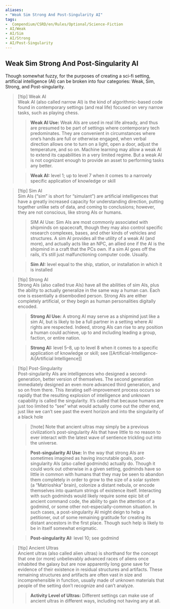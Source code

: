 ```yaml
---
aliases:
- "Weak Sim Strong And Post-Singularity AI"
tags:
-  Compendium/CSRD/en/Rules/Optional/Science-Fiction
- AI/Weak
- AI/Sim
- AI/Strong
- AI/Post-Singularity
---
```


## Weak Sim Strong And Post-Singularity AI
Though somewhat fuzzy, for the purposes of creating a sci-fi setting, artificial intelligence (AI) can be broken into four categories: Weak, Sim, Strong, and Post-singularity.  
>[!tip] Weak AI  
>Weak AI (also called narrow AI) is the kind of algorithmic-based code found in contemporary settings (and real life) focused on very narrow tasks, such as playing chess.  
>
>> **Weak AI Use:** Weak AIs are used in real life already, and thus are presumed to be part of settings where contemporary tech predominates. They are convenient in circumstances where one’s hands are full or otherwise engaged, when verbal direction allows one to turn on a light, open a door, adjust the temperature, and so on. Machine learning may allow a weak AI to extend its capabilities in a very limited regime. But a weak AI is not cognizant enough to provide an asset to performing tasks any better.  
>
>>**Weak AI:** level 1; up to level 7 when it comes to a narrowly specific application of knowledge or skill


>[!tip] Sim AI  
>Sim AIs (“sim” is short for “simulant”) are artificial intelligences that have a greatly increased capacity for understanding direction, putting together unlike sets of data, and coming to conclusions; however, they are not conscious, like strong AIs or humans.  
>>SIM AI Use: Sim AIs are most commonly associated with shipminds on spacecraft, though they may also control specific research complexes, bases, and other kinds of vehicles and structures. A sim AI provides all the utility of a weak AI (and more), and actually acts like an NPC, an allied one if the AI is the shipmind in a craft that the PCs own. If a sim AI goes off the rails, it’s still just malfunctioning computer code. Usually.  
>
>>**Sim AI:** level equal to the ship, station, or installation in which it is installed  

>[!tip] Strong AI  
>Strong AIs (also called true AIs) have all the abilities of sim AIs, plus the ability to actually generalize in the same way a human can. Each one is essentially a disembodied person. Strong AIs are either completely artificial, or they begin as human personalities digitally encoded.  
>
>>**Strong AI Use:** A strong AI may serve as a shipmind just like a sim AI, but is likely to be a full partner in a setting where AI rights are respected. Indeed, strong AIs can rise to any position a human could achieve, up to and including leading a group, faction, or entire nation.  
>
>>**Strong AI:** level 5–8, up to level 8 when it comes to a specific application of knowledge or skill; see [[Artificial-Intelligence-Ai|Artificial Intelligence]]

>[!tip] Post-Singularity  
>Post-singularity AIs are intelligences who designed a second-generation, better version of themselves. The second generation immediately designed an even more advanced third generation, and so on from there. This iterating self-improvement process occurs so rapidly that the resulting explosion of intelligence and unknown capability is called the singularity. It’s called that because humans are just too limited to “see” what would actually come out the other end, just like we can’t see past the event horizon and into the singularity of a black hole  
>
>>[!note] Note that ancient ultras may simply be a previous civilization’s post-singularity AIs that have little to no reason to ever interact with the latest wave of sentience trickling out into the universe.
>  
>  >**Post-singularity AI Use:** In the way that strong AIs are sometimes imagined as having inscrutable goals, post-singularity AIs (also called godminds) actually do. Though it could work out otherwise in a given setting, godminds have so little in common with humans that they may be seen to abandon them completely in order to grow to the size of a solar system (a “Matrioshka” brain), colonize a distant nebula, or encode themselves into quantum strings of existence itself. Interacting with such godminds would likely require some epic bit of ancient command code, the ability to gain the attention of a godmind, or some other not-especially-common situation. In such cases, a post-singularity AI might deign to help a petitioner, out of some remaining gratitude for creating its distant ancestors in the first place. Though such help is likely to be in itself somewhat enigmatic.	 
>  
>  >**Post-singularity AI:** level 10; see godmind 

>[!tip] Ancient Ultras  
>Ancient ultras (also called alien ultras) is shorthand for the concept that one (or more) unbelievably advanced races of aliens once inhabited the galaxy but are now apparently long gone save for evidence of their existence in residual structures and artifacts. These remaining structures and artifacts are often vast in size and incomprehensible in function, usually made of unknown materials that people of the setting don’t recognize and can’t analyze.   
>>**Activity Level of Ultras:** Different settings can make use of ancient ultras in different ways, including not having any at all.

